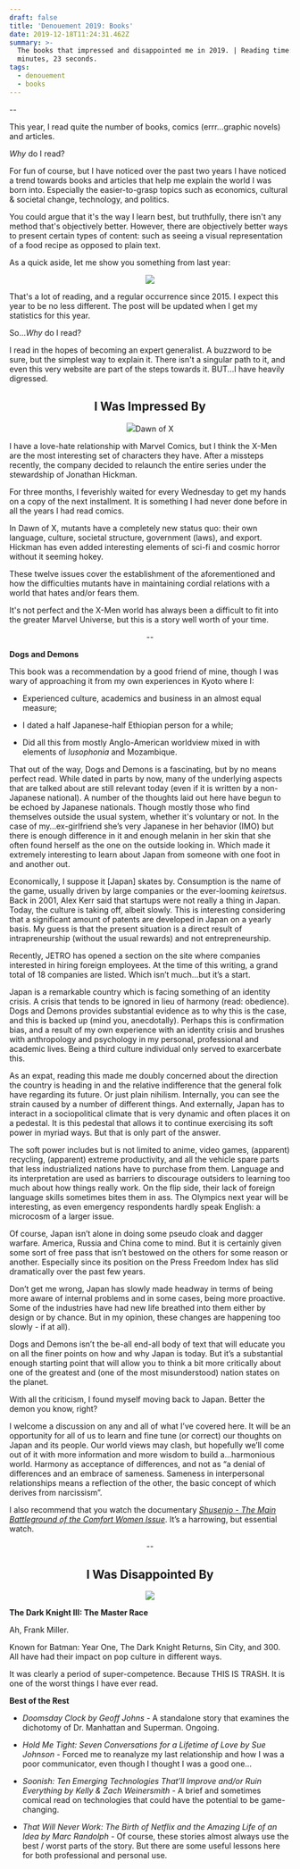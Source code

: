 ```yaml
---
draft: false
title: 'Denouement 2019: Books'
date: 2019-12-18T11:24:31.462Z
summary: >-
  The books that impressed and disappointed me in 2019. | Reading time: 5
  minutes, 23 seconds.
tags:
  - denouement
  - books
---
```

\--

This year, I read quite the number of books, comics (errr...graphic novels) and articles.

_Why_ do I read?

For fun of course, but I have noticed over the past two years I have noticed a trend towards books and articles that help me explain the world I was born into. Especially the easier-to-grasp topics such as economics, cultural & societal change, technology, and politics.

You could argue that it's the way I learn best, but truthfully, there isn't any method that's objectively better. However, there are objectively better ways to present certain types of content: such as seeing a visual representation of a food recipe as opposed to plain text.

As a quick aside, let me show you something from last year:

<p align="center">
  <img src="/static/img/pocket2018.png">
</p>

That's a lot of reading, and a regular occurrence since 2015. I expect this year to be no less different. The post will be updated when I get my statistics for this year.

So..._Why_ do I read?

I read in the hopes of becoming an expert generalist. A buzzword to be sure, but the simplest way to explain it. There isn't a singular path to it, and even this very website are part of the steps towards it. BUT...I have heavily digressed.

<h2 style="text-align: center;">I Was Impressed By</h2>

<p align="center">
  <img src="/static/img/houseofx.jpg"

 <figcaption>Dawn of X</figcaption>
</p>

I have a love-hate relationship with Marvel Comics, but I think the X-Men are the most interesting set of characters they have. After a missteps recently, the company decided to relaunch the entire series under the stewardship of Jonathan Hickman.

For three months, I feverishly waited for every Wednesday to get my hands on a copy of the next installment. It is something I had never done before in all the years I had read comics.

In Dawn of X, mutants have a completely new status quo: their own language, culture, societal structure, government (laws), and export. Hickman has even added interesting elements of sci-fi and cosmic horror without it seeming hokey.

These twelve issues cover the establishment of the aforementioned and how the difficulties mutants have in maintaining cordial relations with a world that hates and/or fears them.

It's not perfect and the X-Men world has always been a difficult to fit into the greater Marvel Universe, but this is a story well worth of your time.

<p align="center">--</p>

**Dogs and Demons**

This book was a recommendation by a good friend of mine, though I was wary of approaching it from my own experiences in Kyoto where I:

* Experienced culture, academics and business in an almost equal measure;



* I dated a half Japanese-half Ethiopian person for a while;



* Did all this from mostly Anglo-American worldview mixed in with elements of _lusophonia_ and Mozambique.

That out of the way, Dogs and Demons is a fascinating, but by no means perfect read. While dated in parts by now, many of the underlying aspects that are talked about are still relevant today (even if it is written by a non-Japanese national). A number of the thoughts laid out here have begun to be echoed by Japanese nationals. Though mostly those who find themselves outside the usual system, whether it's voluntary or not. In the case of my…ex-girlfriend she’s very Japanese in her behavior (IMO) but there is enough difference in it and enough melanin in her skin that she often found herself as the one on the outside looking in. Which made it extremely interesting to learn about Japan from someone with one foot in and another out.

Economically, I suppose it \[Japan] skates by. Consumption is the name of the game, usually driven by large companies or the ever-looming _keiretsus_. Back in 2001, Alex Kerr said that startups were not really a thing in Japan. Today, the culture is taking off, albeit slowly. This is interesting considering that a significant amount of patents are developed in Japan on a yearly basis. My guess is that the present situation is a direct result of intrapreneurship (without the usual rewards) and not entrepreneurship.

Recently, JETRO has opened a section on the site where companies interested in hiring foreign employees. At the time of this writing, a grand total of 18 companies are listed. Which isn’t much…but it’s a start.

Japan is a remarkable country which is facing something of an identity crisis. A crisis that tends to be ignored in lieu of harmony (read: obedience). Dogs and Demons provides substantial evidence as to why this is the case, and this is backed up (mind you, anecdotally). Perhaps this is confirmation bias, and a result of my own experience with an identity crisis and brushes with anthropology and psychology in my personal, professional and academic lives. Being a third culture individual only served to exarcerbate this.

As an expat, reading this made me doubly concerned about the direction the country is heading in and the relative indifference that the general folk have regarding its future. Or just plain nihilism. Internally, you can see the strain caused by a number of different things. And externally, Japan has to interact in a sociopolitical climate that is very dynamic and often places it on a pedestal. It is this pedestal that allows it to continue exercising its soft power in myriad ways. But that is only part of the answer.

The soft power includes but is not limited to anime, video games, (apparent) recycling, (apparent) extreme productivity, and all the vehicle spare parts that less industrialized nations have to purchase from them. Language and its interpretation are used as barriers to discourage outsiders to learning too much about how things really work. On the flip side, their lack of foreign language skills sometimes bites them in ass. The Olympics next year will be interesting, as even emergency respondents hardly speak English: a microcosm of a larger issue.

Of course, Japan isn’t alone in doing some pseudo cloak and dagger warfare. America, Russia and China come to mind. But it is certainly given some sort of free pass that isn’t bestowed on the others for some reason or another. Especially since its position on the Press Freedom Index has slid dramatically over the past few years.

Don’t get me wrong, Japan has slowly made headway in terms of being more aware of internal problems and in some cases, being more proactive. Some of the industries have had new life breathed into them either by design or by chance. But in my opinion, these changes are happening too slowly - if at all).

Dogs and Demons isn’t the be-all end-all body of text that will educate you on all the finer points on how and why Japan is today. But it’s a substantial enough starting point that will allow you to think a bit more critically about one of the greatest and (one of the most misunderstood) nation states on the planet.

With all the criticism, I found myself moving back to Japan. Better the demon you know, right?

I welcome a discussion on any and all of what I’ve covered here. It will be an opportunity for all of us to learn and fine tune (or correct) our thoughts on Japan and its people. Our world views may clash, but hopefully we’ll come out of it with more information and more wisdom to build a…harmonious world. Harmony as acceptance of differences, and not as “a denial of differences and an embrace of sameness. Sameness in interpersonal relationships means a reflection of the other, the basic concept of which derives from narcissism”.

I also recommend that you watch the documentary [_Shusenjo - The Main Battleground of the Comfort Women Issue_](https://www.shusenjo.com). It’s a harrowing, but essential watch.

<p align="center">--</p>

<h2 style="text-align: center;">I Was Disappointed By</h2>

<p align="center">
  <img src="/static/img/mass-effect-andromeda.png">
</p>

**The Dark Knight III: The Master Race**

Ah, Frank Miller.

Known for Batman: Year One, The Dark Knight Returns, Sin City, and 300. All have had their impact on pop culture in different ways.

It was clearly a period of super-competence. Because THIS IS TRASH. It is one of the worst things I have ever read.

**Best of the Rest**

* _Doomsday Clock by Geoff Johns_ - A standalone story that examines the dichotomy of Dr. Manhattan and Superman. Ongoing.



* _Hold Me Tight: Seven Conversations for a Lifetime of Love by Sue Johnson_ - Forced me to reanalyze my last relationship and how I was a poor communicator, even though I thought I was a good one...



* _Soonish: Ten Emerging Technologies That’ll Improve and/or Ruin Everything by Kelly & Zach Weinersmith_ - A brief and sometimes comical read on technologies that could have the potential to be game-changing.



* _That Will Never Work: The Birth of Netflix and the Amazing Life of an Idea by Marc Randolph -_ Of course, these stories almost always use the best / worst parts of the story. But there are some useful lessons here for both professional and personal use.
